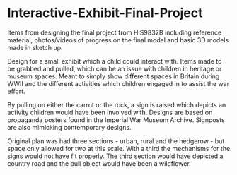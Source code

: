 # Interactive-Exhibit-Final-Project

Items from designing the final project from HIS9832B including reference material, photos/videos of progress on the final model and basic 3D models made in sketch up.

Design for a small exhibit which a child could interact with. Items made to be grabbed and pulled, which can be an issue with children in heritage or museum spaces. Meant to simply show different spaces in Britain during WWII and the different activities which children engaged in to assist the war effort.

By pulling on either the carrot or the rock, a sign is raised which depicts an activity children would have been involved with. Designs are based on propaganda posters found in the Imperial War Museum Archive. Signposts are also mimicking contemporary designs.

Original plan was had three sections - urban, rural and the hedgerow - but space only allowed for two at this scale. With a third the mechanisms for the signs would not have fit properly. The third section would have depicted a country road and the pull object would have been a wildflower.
